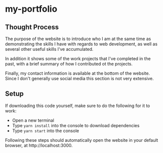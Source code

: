 # my-portfolio

## Thought Process

The purpose of the website is to introduce who I am at the same time as demonstrating the skills I have with regards to web development, as well as several other useful skills I've accumulated.

In addition it shows some of the work projects that I've completed in the past, with a brief summary of how I contributed ot the projects.

Finally, my contact information is available at the bottom of the website. Since I don't generally use social media this section is not very extensive.

## Setup

If downloading this code yourself, make sure to do the following for it to work:
- Open a new terminal
- Type `yarn install` into the console to download dependencies
- Type `yarn start` into the console

Following these steps should automatically open the website in your default browser, at http://localhost:3000.